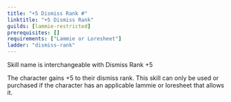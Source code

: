 ```yaml
---
title: "+5 Dismiss Rank #"
linktitle: "+5 Dismiss Rank"
guilds: [lammie-restricted]
prerequisites: []
requirements: ["Lammie or Loresheet"]
ladder: "dismiss-rank"
---
```

Skill name is interchangeable with Dismiss Rank +5

The character gains +5 to their dismiss rank. This skill can only be used or purchased if the character has an applicable lammie or loresheet that allows it.